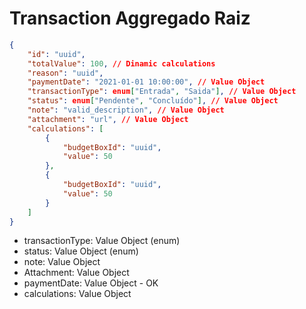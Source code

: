 # Transaction Aggregado Raiz

```json
{
    "id": "uuid",
    "totalValue": 100, // Dinamic calculations
    "reason": "uuid",
    "paymentDate": "2021-01-01 10:00:00", // Value Object
    "transactionType": enum["Entrada", "Saida"], // Value Object
    "status": enum["Pendente", "Concluído"], // Value Object
    "note": "valid_description", // Value Object
    "attachment": "url", // Value Object
    "calculations": [
        {
            "budgetBoxId": "uuid",
            "value": 50
        },
        {
            "budgetBoxId": "uuid",
            "value": 50
        }
    ]
}
```

- transactionType: Value Object (enum)
- status: Value Object (enum)
- note: Value Object
- Attachment: Value Object
- paymentDate: Value Object - OK
- calculations: Value Object
